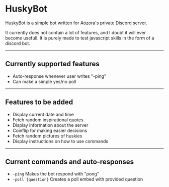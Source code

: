 # HuskyBot

HuskyBot is a simple bot written for Aozora's private Discord server. 

It currently does not contain a lot of features, and I doubt it will ever become usefull. It is purely made to test
javascript skills in the form of a discord bot.

----------

## Currently supported features
- Auto-response whenever user writes "-ping"
- Can make a simple yes/no poll

----------

## Features to be added
- Display current date and time
- Fetch random inspirational quotes
- Display information about the server
- Coinflip for making easier decisions
- Fetch random pictures of huskies
- Display instructions on how to use commands

----------

## Current commands and auto-responses

- `-ping` Makes the bot respond with "pong"
- `-poll {question}` Creates a poll embed with provided question 
